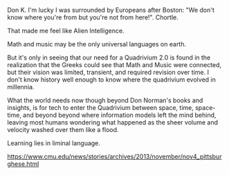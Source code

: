 Don K. I'm lucky I was surrounded by Europeans after Boston: "We don't know where you're from but you're not from here!".  Chortle.


That made me feel like Alien Intelligence.


Math and music may be the only universal languages on earth. 


But it's only in seeing that our need for a Quadrivium 2.0 is found in the realization that the Greeks could see that Math and Music were connected, but their vision was limited, transient, and required revision over time. I don't know history well enough to know where the quadrivium evolved in millennia.


What the world needs now though beyond Don Norman's books and insights, is for tech to enter the Quadrivium between space, time, space-time, and beyond beyond where information models left the mind behind, leaving most humans wondering what happened as the sheer volume and velocity washed over them like a flood.


Learning lies in liminal language.


https://www.cmu.edu/news/stories/archives/2013/november/nov4_pittsburghese.html
